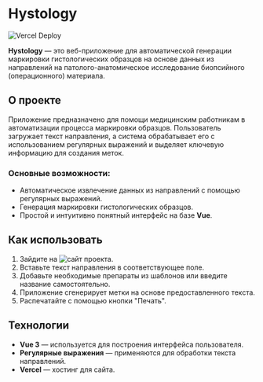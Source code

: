 # Hystology

![Vercel Deploy](https://deploy-badge.vercel.app/vercel/hystology?style=for-the-badge)

**Hystology** — это веб-приложение для автоматической генерации маркировки гистологических образцов на основе данных из направлений на патолого-анатомическое исследование биопсийного (операционного) материала.

## О проекте

Приложение предназначено для помощи медицинским работникам в автоматизации процесса маркировки образцов. Пользователь загружает текст направления, а система обрабатывает его с использованием регулярных выражений и выделяет ключевую информацию для создания меток.

### Основные возможности:
- Автоматическое извлечение данных из направлений с помощью регулярных выражений.
- Генерация маркировки гистологических образцов.
- Простой и интуитивно понятный интерфейс на базе **Vue**.

## Как использовать

1. Зайдите на ![сайт проекта](https://hystology.vercel.app/).
2. Вставьте текст направления в соответствующее поле.
3. Добавьте необходимые препараты из шаблонов или введите название самостоятельно.
4. Приложение сгенерирует метки на основе предоставленного текста.
5. Распечатайте с помощью кнопки "Печать".

## Технологии

- **Vue 3** — используется для построения интерфейса пользователя.
- **Регулярные выражения** — применяются для обработки текста направлений.
- **Vercel** — хостинг для сайта.
